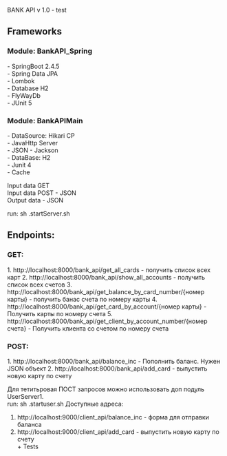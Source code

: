 BANK API v 1.0 - test<br>
<h2>Frameworks</h2>
<h3>Module: BankAPI_Spring</h3>
<p>
 - SpringBoot 2.4.5
<br> - Spring Data JPA
<br> - Lombok
<br> - Database H2
<br> - FlyWayDb
<br> - JUnit 5
</p> 
<h3>Module: BankAPIMain</h3>
<p>
- DataSource: Hikari CP
<br> - JavaHttp Server
<br> - JSON - Jackson
<br> - DataBase: H2
<br> - Junit 4
<br> - Cache
</p>
Input data  GET<br>
Input data POST - JSON<br>
Output data - JSON<br>
<p>run: sh .startServer.sh
<h2>Endpoints:</h2>
<h3>GET:</h3>
1. http://localhost:8000/bank_api/get_all_cards  - получить список всех карт
2. http://localhost:8000/bank_api/show_all_accounts - получить список всех счетов
3. http://localhost:8000/bank_api/get_balance_by_card_number/{номер карты} - получить банас счета по номеру карты
4. http://localhost:8000/bank_api/get_card_by_account/{номер карты} - Получить карты по номеру счета
5. http://localhost:8000/bank_api/get_client_by_account_number/{номер счета} - Получить клиента со счетом по номеру счета
   <br>
<h3>POST:</h3>
1. http://localhost:8000/bank_api/balance_inc - Пополнить баланс. Нужен JSON объект
2. http://localhost:8000/bank_api/add_card - выпустить новую карту по счету
    
Для тетитьровая ПОСТ запросов можно использовать доп подуль UserServer1.<br>
run: sh .startuser.sh
Доступные адреса:
1. http://localhost:9000/client_api/balance_inc - форма для отправки баланса
2. http://localhost:9000/client_api/add_card - выпустить новую карту по счету
</br>+ Tests
